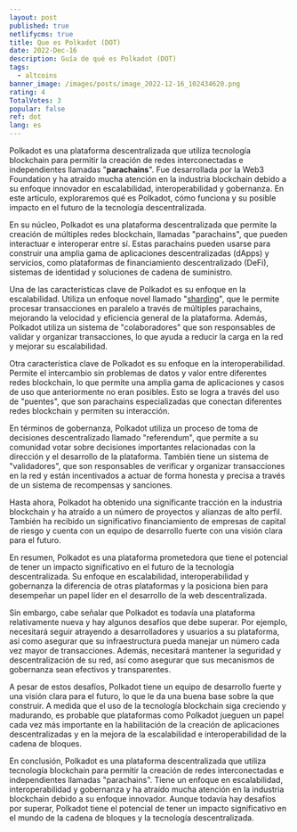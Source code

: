 ```yaml
---
layout: post
published: true
netlifycms: true
title: Que es Polkadot (DOT)
date: 2022-Dec-16
description: Guía de qué es Polkadot (DOT)
tags:
  - altcoins
banner_image: /images/posts/image_2022-12-16_102434620.png
rating: 4
TotalVotes: 3
popular: false
ref: dot
lang: es
---
```

Polkadot es una plataforma descentralizada que utiliza tecnología blockchain para permitir la creación de redes interconectadas e independientes llamadas "**parachains**". Fue desarrollada por la Web3 Foundation y ha atraído mucha atención en la industria blockchain debido a su enfoque innovador en escalabilidad, interoperabilidad y gobernanza. En este artículo, exploraremos qué es Polkadot, cómo funciona y su posible impacto en el futuro de la tecnología descentralizada.

En su núcleo, Polkadot es una plataforma descentralizada que permite la creación de múltiples redes blockchain, llamadas "parachains", que pueden interactuar e interoperar entre sí. Estas parachains pueden usarse para construir una amplia gama de aplicaciones descentralizadas (dApps) y servicios, como plataformas de financiamiento descentralizado (DeFi), sistemas de identidad y soluciones de cadena de suministro.

Una de las características clave de Polkadot es su enfoque en la escalabilidad. Utiliza un enfoque novel llamado "[sharding](https://criptomo.com/que-es-sharding/)", que le permite procesar transacciones en paralelo a través de múltiples parachains, mejorando la velocidad y eficiencia general de la plataforma. Además, Polkadot utiliza un sistema de "colaboradores" que son responsables de validar y organizar transacciones, lo que ayuda a reducir la carga en la red y mejorar su escalabilidad.

Otra característica clave de Polkadot es su enfoque en la interoperabilidad. Permite el intercambio sin problemas de datos y valor entre diferentes redes blockchain, lo que permite una amplia gama de aplicaciones y casos de uso que anteriormente no eran posibles. Esto se logra a través del uso de "puentes", que son parachains especializadas que conectan diferentes redes blockchain y permiten su interacción.

En términos de gobernanza, Polkadot utiliza un proceso de toma de decisiones descentralizado llamado "referendum", que permite a su comunidad votar sobre decisiones importantes relacionadas con la dirección y el desarrollo de la plataforma. También tiene un sistema de "validadores", que son responsables de verificar y organizar transacciones en la red y están incentivados a actuar de forma honesta y precisa a través de un sistema de recompensas y sanciones.

Hasta ahora, Polkadot ha obtenido una significante tracción en la industria blockchain y ha atraído a un número de proyectos y alianzas de alto perfil. También ha recibido un significativo financiamiento de empresas de capital de riesgo y cuenta con un equipo de desarrollo fuerte con una visión clara para el futuro.

En resumen, Polkadot es una plataforma prometedora que tiene el potencial de tener un impacto significativo en el futuro de la tecnología descentralizada. Su enfoque en escalabilidad, interoperabilidad y gobernanza la diferencia de otras plataformas y la posiciona bien para desempeñar un papel líder en el desarrollo de la web descentralizada.

Sin embargo, cabe señalar que Polkadot es todavía una plataforma relativamente nueva y hay algunos desafíos que debe superar. Por ejemplo, necesitará seguir atrayendo a desarrolladores y usuarios a su plataforma, así como asegurar que su infraestructura pueda manejar un número cada vez mayor de transacciones. Además, necesitará mantener la seguridad y descentralización de su red, así como asegurar que sus mecanismos de gobernanza sean efectivos y transparentes.

A pesar de estos desafíos, Polkadot tiene un equipo de desarrollo fuerte y una visión clara para el futuro, lo que le da una buena base sobre la que construir. A medida que el uso de la tecnología blockchain siga creciendo y madurando, es probable que plataformas como Polkadot jueguen un papel cada vez más importante en la habilitación de la creación de aplicaciones descentralizadas y en la mejora de la escalabilidad e interoperabilidad de la cadena de bloques.

En conclusión, Polkadot es una plataforma descentralizada que utiliza tecnología blockchain para permitir la creación de redes interconectadas e independientes llamadas "parachains". Tiene un enfoque en escalabilidad, interoperabilidad y gobernanza y ha atraído mucha atención en la industria blockchain debido a su enfoque innovador. Aunque todavía hay desafíos por superar, Polkadot tiene el potencial de tener un impacto significativo en el mundo de la cadena de bloques y la tecnología descentralizada.
